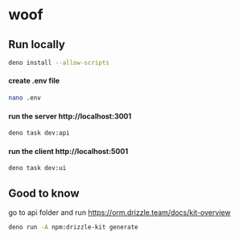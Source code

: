 # woof

## Run locally
```bash
deno install --allow-scripts
```

#### create .env file
```bash
nano .env
```

#### run the server http://localhost:3001
```bash
deno task dev:api
```

#### run the client http://localhost:5001
```bash
deno task dev:ui
```


## Good to know

go to api folder and run https://orm.drizzle.team/docs/kit-overview
```bash
deno run -A npm:drizzle-kit generate
```